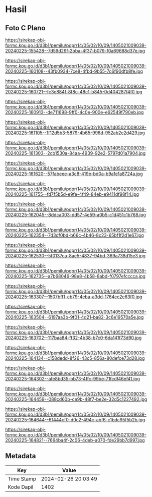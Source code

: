 # Hasil

## Foto C Plano

https://sirekap-obj-formc.kpu.go.id/d3b1/pemilu/pdpr/14/05/02/10/09/1405021009039-20240225-155428--7d59d29f-2bba-4f37-b079-f0a69688d37e.jpg

https://sirekap-obj-formc.kpu.go.id/d3b1/pemilu/pdpr/14/05/02/10/09/1405021009039-20240225-160108--43fb0934-7ce8-4fbd-9b55-7c6f90dfb8fe.jpg

https://sirekap-obj-formc.kpu.go.id/d3b1/pemilu/pdpr/14/05/02/10/09/1405021009039-20240225-160721--fc3e884f-8f8c-48c1-b845-0d404287f4f0.jpg

https://sirekap-obj-formc.kpu.go.id/d3b1/pemilu/pdpr/14/05/02/10/09/1405021009039-20240225-160913--de711698-9ff0-4c0e-900e-e62549f790eb.jpg

https://sirekap-obj-formc.kpu.go.id/d3b1/pemilu/pdpr/14/05/02/10/09/1405021009039-20240225-161105--1f12d5b3-5879-4b65-996d-952ab2e2d429.jpg

https://sirekap-obj-formc.kpu.go.id/d3b1/pemilu/pdpr/14/05/02/10/09/1405021009039-20240225-161303--2cb1530a-84aa-4939-92e2-5797d01a7904.jpg

https://sirekap-obj-formc.kpu.go.id/d3b1/pemilu/pdpr/14/05/02/10/09/1405021009039-20240225-161620--57fabeee-a3c8-419e-bd0a-b9a1e1a8724a.jpg

https://sirekap-obj-formc.kpu.go.id/d3b1/pemilu/pdpr/14/05/02/10/09/1405021009039-20240225-161755--fd7f5b5d-e9fe-4f49-84eb-e9411df98f14.jpg

https://sirekap-obj-formc.kpu.go.id/d3b1/pemilu/pdpr/14/05/02/10/09/1405021009039-20240225-162045--8ddca003-dd57-4e59-a0b5-c1d451c1b768.jpg

https://sirekap-obj-formc.kpu.go.id/d3b1/pemilu/pdpr/14/05/02/10/09/1405021009039-20240225-162354--7d3df0bd-b66c-4b46-8c23-65bf1f2d1e67.jpg

https://sirekap-obj-formc.kpu.go.id/d3b1/pemilu/pdpr/14/05/02/10/09/1405021009039-20240225-162530--5f0137ca-8ae5-4837-94bd-369a738d15e3.jpg

https://sirekap-obj-formc.kpu.go.id/d3b1/pemilu/pdpr/14/05/02/10/09/1405021009039-20240225-162735--a7b68046-98e8-4b58-8abd-f0797efcccca.jpg

https://sirekap-obj-formc.kpu.go.id/d3b1/pemilu/pdpr/14/05/02/10/09/1405021009039-20240225-163307--1507bff1-cb79-4eba-a3dd-1764cc2e63f0.jpg

https://sirekap-obj-formc.kpu.go.id/d3b1/pemilu/pdpr/14/05/02/10/09/1405021009039-20240225-163504--6197aa3b-9f01-4d21-ba82-3c6e19570a5e.jpg

https://sirekap-obj-formc.kpu.go.id/d3b1/pemilu/pdpr/14/05/02/10/09/1405021009039-20240225-163702--117baa84-ff32-4b38-b7c0-6da141f73d90.jpg

https://sirekap-obj-formc.kpu.go.id/d3b1/pemilu/pdpr/14/05/02/10/09/1405021009039-20240225-164134--c158dedd-8f26-43c5-856a-80defce73d28.jpg

https://sirekap-obj-formc.kpu.go.id/d3b1/pemilu/pdpr/14/05/02/10/09/1405021009039-20240225-164302--afe8bd35-bb73-4ffc-99be-71fcdf46ef41.jpg

https://sirekap-obj-formc.kpu.go.id/d3b1/pemilu/pdpr/14/05/02/10/09/1405021009039-20240225-164459--088cd60b-ce9b-48f7-be2e-32d5c1227492.jpg

https://sirekap-obj-formc.kpu.go.id/d3b1/pemilu/pdpr/14/05/02/10/09/1405021009039-20240225-164644--61444cf0-d0c2-494c-abf6-c1bdc95f5b2b.jpg

https://sirekap-obj-formc.kpu.go.id/d3b1/pemilu/pdpr/14/05/02/10/09/1405021009039-20240225-164821--7664ba4f-2c06-4deb-a070-fde29bb7d997.jpg


## Metadata

| Key        | Value               |
| ---------- | ------------------- |
| Time Stamp | 2024-02-26 20:03:49 |
| Kode Dapil | 1402                |



